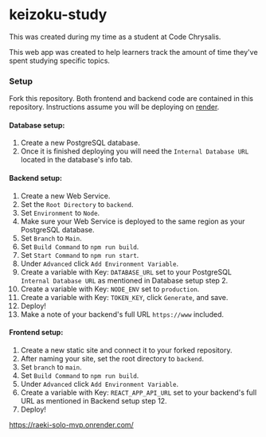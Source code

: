 # keizoku-study

This was created during my time as a student at Code Chrysalis.

This web app was created to help learners track the amount of time they've spent studying specific topics.

### Setup

Fork this repository. 
Both frontend and backend code are contained in this repository.
Instructions assume you will be deploying on [render](https://www.render.com).

#### Database setup:

1. Create a new PostgreSQL database.
2. Once it is finished deploying you will need the ```Internal Database URL``` located in the database's info tab.

#### Backend setup:

1. Create a new Web Service.
2. Set the ```Root Directory``` to ```backend```.
3. Set ```Environment``` to ```Node```.
4. Make sure your Web Service is deployed to the same region as your PostgreSQL database. 
5. Set ```Branch``` to ```Main```.
6. Set ```Build Command``` to ```npm run build```.
7. Set ```Start Command``` to ```npm run start```.
8. Under ```Advanced``` click ```Add Environment Variable```.
9. Create a variable with Key: ```DATABASE_URL``` set to your PostgreSQL ```Internal Database URL``` as mentioned in Database setup step 2.
10. Create a variable with Key: ```NODE_ENV``` set to ```production```.
11. Create a variable with Key: ```TOKEN_KEY```, click ```Generate```, and save.
12. Deploy!
13. Make a note of your backend's full URL ```https://www``` included.

#### Frontend setup:

1. Create a new static site and connect it to your forked repository. 
2. After naming your site, set the root directory to ```backend```.
3. Set ```branch``` to ```main```.
4. Set ```Build Command``` to ```npm run build```.
5. Under ```Advanced``` click ```Add Environment Variable```.
6. Create a variable with Key: ```REACT_APP_API_URL``` set to your backend's full URL as mentioned in Backend setup step 12.
7. Deploy!

https://raeki-solo-mvp.onrender.com/
